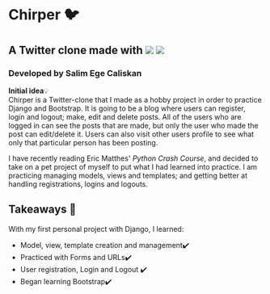 # Chirper 🐦

## A Twitter clone made with <img src="https://img.shields.io/badge/-django-092E20?logo=django&logoColor=white"/> <img src="https://img.shields.io/badge/-bootstrap-7952B3?logo=bootstrap&logoColor=white"/>

### Developed by Salim Ege Caliskan

<strong>Initial idea</strong>💡 <br/>
Chirper is a Twitter-clone that I made as a hobby project in order to practice Django and Bootstrap. It is going to be a blog where users can register, login and logout; make, edit and delete posts. All of the users who are logged in can see the posts that are made, but only the user who made the post can edit/delete it. Users can also visit other users profile to see what only that particular person has been posting.

I have recently reading Eric Matthes' *Python Crash Course*, and decided to take on a pet project of myself to put what I had learned into practice. I am practicing managing models, views and templates; and getting better at handling registrations, logins and logouts.

## Takeaways 📝
With my first personal project with Django, I learned:
  <ul>
    <li>Model, view, template creation and management✔️</li>
    <li>Practiced with Forms and URLs✔️</li>
    <li>User registration, Login and Logout ✔️</li>
    <li>Began learning Bootstrap✔️</li>
  </ul>

